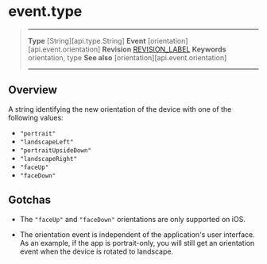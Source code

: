 
# event.type

> --------------------- ------------------------------------------------------------------------------------------
> __Type__              [String][api.type.String]
> __Event__             [orientation][api.event.orientation]
> __Revision__          [REVISION_LABEL](REVISION_URL)
> __Keywords__          orientation, type
> __See also__			[orientation][api.event.orientation]
> --------------------- ------------------------------------------------------------------------------------------

## Overview

A string identifying the new orientation of the device with one of the following values:

* `"portrait"`
* `"landscapeLeft"`
* `"portraitUpsideDown"`
* `"landscapeRight"`
* `"faceUp"`
* `"faceDown"`

## Gotchas

* The `"faceUp"` and `"faceDown"` orientations are only supported on iOS.

* The orientation event is independent of the application's user interface. As an example, if the app is <nobr>portrait-only,</nobr> you will still get an orientation event when the device is rotated to landscape.
